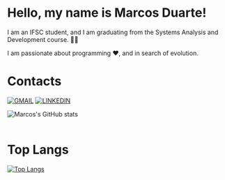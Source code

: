 <h1>Hello, my name is <strong>Marcos Duarte</strong>!</h1>

<p>I am an IFSC student, and I am graduating from the Systems Analysis and Development course. 🧑‍🎓</p>

<p>I am passionate about programming ❤️, and in search of evolution.</p>

<h1> Contacts </h1>

[![GMAIL](https://img.shields.io/badge/Gmail-D14836?style=for-the-badge&logo=gmail&logoColor=white)](marcosduarte1994@gmail.com) [![LINKEDIN](https://img.shields.io/badge/LinkedIn-0077B5?style=for-the-badge&logo=linkedin&logoColor=white)](https://www.linkedin.com/in/marcos-duarte-b550b71a4)

![Marcos's GitHub stats](https://github-readme-stats.vercel.app/api?username=markduarte&show_icons=true&theme=tokyonight) 
<br/>
<br/>

<h1>Top Langs</h1>

[![Top Langs](https://github-readme-stats.vercel.app/api/top-langs/?username=MarkDuarte&layout=compact)](https://github.com/anuraghazra/github-readme-stats)
